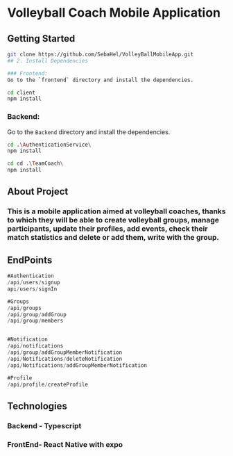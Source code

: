 # Volleyball Coach Mobile Application

## Getting Started

```bash 
git clone https://github.com/SebaHel/VolleyBallMobileApp.git
## 2. Install Dependencies

### Frontend:
Go to the `frontend` directory and install the dependencies.

cd client
npm install
```
### Backend:
Go to the `Backend` directory and install the dependencies.

```bash
cd .\AuthenticationService\
npm install
```
```bash
cd cd .\TeamCoach\    
npm install
```



## About Project

### This is a mobile application aimed at volleyball coaches, thanks to which they will be able to create volleyball groups, manage participants, update their profiles, add events, check their match statistics and delete or add them, write with the group.



## EndPoints

```typescript
#Authentication
/api/users/signup
api/users/signIn

#Groups
/api/groups
/api/group/addGroup
/api/group/members


#Notification
/api/notifications
/api/group/addGroupMemberNotification
/api/Notifications/deleteNotification
/api/Notifications/addGroupMemberNotification

#Profile
/api/profile/createProfile
```

## Technologies
### Backend - Typescript
### FrontEnd- React Native with expo
